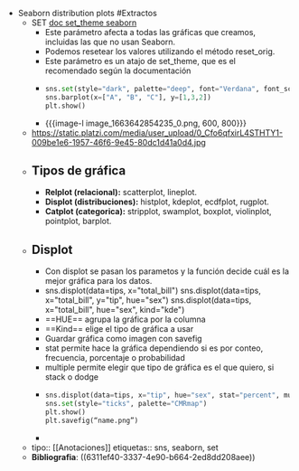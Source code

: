 - Seaborn distribution plots #Extractos
	- SET [doc set_theme seaborn](https://seaborn.pydata.org/generated/seaborn.set_theme.html#seaborn.set_theme)
		- Este parámetro afecta a todas las gráficas que creamos, incluidas las que no usan Seaborn.
		- Podemos resetear los valores utilizando el método reset_orig.
		- Este parámetro es un atajo de set_theme, que es el recomendado según la documentación
		- ```python
		  sns.set(style="dark", palette="deep", font="Verdana", font_scale=1)
		  sns.barplot(x=["A", "B", "C"], y=[1,3,2])
		  plt.show()
		  ```
		- {{{image-l image_1663642854235_0.png, 600, 800}}}
	- https://static.platzi.com/media/user_upload/0_Cfo6qfxirL4STHTY1-009be1e6-1957-46f6-9e45-80dc1d41a0d4.jpg
	- ## Tipos de gráfica
		- **Relplot (relacional):** scatterplot, lineplot.
		- **Displot (distribuciones):** histplot, kdeplot, ecdfplot, rugplot.
		- **Catplot (categorica):** stripplot, swamplot, boxplot, violinplot, pointplot, barplot.
	- ## Displot
		- Con displot se pasan los parametos y la función decide cuál es la mejor gráfica para los datos.
		- sns.displot(data=tips, x="total_bill")
		  sns.displot(data=tips, x="total_bill", y="tip", hue="sex")
		  sns.displot(data=tips, x="total_bill", hue="sex", kind="kde")
		- ==HUE== agrupa la gráfica por la columna
		- ==Kind== elige el tipo de gráfica a usar
		- Guardar gráfica como imagen con savefig
		- stat permite hace la gráfica dependiendo si es por conteo, frecuencia, porcentaje o probabilidad
		- multiple permite elegir que tipo de gráfica es el que quiero, si stack o dodge
		- ```python
		  sns.displot(data=tips, x="tip", hue="sex", stat="percent", multiple="stack")
		  sns.set(style="ticks", palette="CMRmap")
		  plt.show()
		  plt.savefig(“name.png”)
		  ```
		-
	- tipo:: [[Anotaciones]]
	  etiquetas:: sns, seaborn, set
	- **Bibliografia**: ((6311ef40-3337-4e90-b664-2ed8dd208aee))